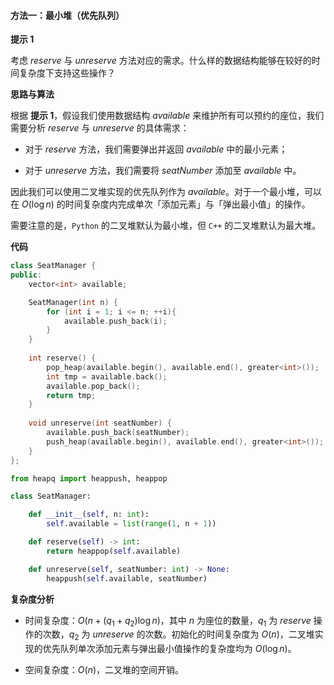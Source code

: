 #### 方法一：最小堆（优先队列）

**提示 $1$**

考虑 $\textit{reserve}$ 与 $\textit{unreserve}$ 方法对应的需求。什么样的数据结构能够在较好的时间复杂度下支持这些操作？

**思路与算法**

根据 **提示 $1$**，假设我们使用数据结构 $\textit{available}$ 来维护所有可以预约的座位，我们需要分析 $\textit{reserve}$ 与 $\textit{unreserve}$ 的具体需求：

- 对于 $\textit{reserve}$ 方法，我们需要弹出并返回 $\textit{available}$ 中的最小元素；

- 对于 $\textit{unreserve}$ 方法，我们需要将 $\textit{seatNumber}$ 添加至 $\textit{available}$ 中。

因此我们可以使用二叉堆实现的优先队列作为 $\textit{available}$。对于一个最小堆，可以在 $O(\log n)$ 的时间复杂度内完成单次「添加元素」与「弹出最小值」的操作。

需要注意的是，$\texttt{Python}$ 的二叉堆默认为最小堆，但 $\texttt{C++}$ 的二叉堆默认为最大堆。

**代码**

```C++ [sol1-C++]
class SeatManager {
public:
    vector<int> available;

    SeatManager(int n) {
        for (int i = 1; i <= n; ++i){
            available.push_back(i);
        }
    }
    
    int reserve() {
        pop_heap(available.begin(), available.end(), greater<int>());
        int tmp = available.back();
        available.pop_back();
        return tmp;
    }
    
    void unreserve(int seatNumber) {
        available.push_back(seatNumber);
        push_heap(available.begin(), available.end(), greater<int>());
    }
};
```


```Python [sol1-Python3]
from heapq import heappush, heappop

class SeatManager:

    def __init__(self, n: int):
        self.available = list(range(1, n + 1))

    def reserve(self) -> int:
        return heappop(self.available)

    def unreserve(self, seatNumber: int) -> None:
        heappush(self.available, seatNumber)

```


**复杂度分析**

- 时间复杂度：$O(n + (q_1 + q_2)\log n)$，其中 $n$ 为座位的数量，$q_1$ 为 $\textit{reserve}$ 操作的次数，$q_2$ 为 $\textit{unreserve}$ 的次数。初始化的时间复杂度为 $O(n)$，二叉堆实现的优先队列单次添加元素与弹出最小值操作的复杂度均为 $O(\log n)$。

- 空间复杂度：$O(n)$，二叉堆的空间开销。